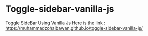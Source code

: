 # Toggle-sidebar-vanilla-js
Toggle SideBar Using Vanilla Js 
Here is the link : https://muhammadzohaibawan.github.io/toggle-sidebar-vanilla-js/

